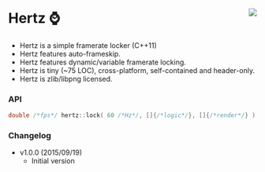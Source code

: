 Hertz :watch: <a href="https://travis-ci.org/r-lyeh/hertz"><img src="https://api.travis-ci.org/r-lyeh/hertz.svg?branch=master" align="right" /></a>
====

- Hertz is a simple framerate locker (C++11)
- Hertz features auto-frameskip.
- Hertz features dynamic/variable framerate locking.
- Hertz is tiny (~75 LOC), cross-platform, self-contained and header-only.
- Hertz is zlib/libpng licensed.

### API
```c++
double /*fps*/ hertz::lock( 60 /*Hz*/, []{/*logic*/}, []{/*render*/} );
```

### Changelog
- v1.0.0 (2015/09/19)
  - Initial version
